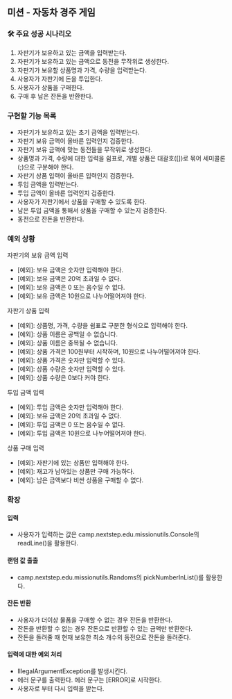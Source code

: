 ## 미션 - 자동차 경주 게임

### 🛠️️ 주요 성공 시나리오

1. 자판기가 보유하고 있는 금액을 입력받는다.
2. 자판기가 보유하고 있는 금액으로 동전을 무작위로 생성한다.
3. 자판기가 보유할 상품명과 가격, 수량을 입력받는다.
4. 사용자가 자판기에 돈을 투입한다.
5. 사용자가 상품을 구매한다.
6. 구매 후 남은 잔돈을 반환한다.

### 구현할 기능 목록

- 자판기가 보유하고 있는 초기 금액을 입력받는다.
- 자판기 보유 금액이 올바른 입력인지 검증한다.
- 자판기 보유 금액에 맞는 동전들을 무작위로 생성한다.
- 상품명과 가격, 수량에 대한 입력을 쉼표로, 개별 상품은 대괄호([])로 묶어 세미콜론(;)으로 구분해야 한다.
- 자판기 상품 입력이 올바른 입력인지 검증한다.
- 투입 금액을 입력받는다.
- 투입 금액이 올바른 입력인지 검증한다.
- 사용자가 자판기에서 상품을 구매할 수 있도록 한다.
- 남은 투입 금액을 통해서 상품을 구매할 수 있는지 검증한다.
- 동전으로 잔돈을 반환한다.

### 예외 상황

자판기의 보유 금액 입력

- [예외]: 보유 금액은 숫자만 입력해야 한다.
- [예외]: 보유 금액은 20억 초과일 수 없다.
- [예외]: 보유 금액은 0 또는 음수일 수 없다.
- [예외]: 보유 금액은 10원으로 나누어떨어져야 한다.

자판기 상품 입력

- [예외]: 상품명, 가격, 수량을 쉼표로 구분한 형식으로 입력해야 한다.
- [예외]: 상품 이름은 공백일 수 없습니다.
- [예외]: 상품 이름은 중복될 수 없습니다.
- [예외]: 상품 가격은 100원부터 시작하며, 10원으로 나누어떨어져야 한다.
- [예외]: 상품 가격은 숫자만 입력할 수 있다.
- [예외]: 상품 수량은 숫자만 입력할 수 있다.
- [예외]: 상품 수량은 0보다 커야 한다.

투입 금액 입력

- [예외]: 투입 금액은 숫자만 입력해야 한다.
- [예외]: 보유 금액은 20억 초과일 수 없다.
- [예외]: 투입 금액은 0 또는 음수일 수 없다.
- [예외]: 투입 금액은 10원으로 나누어떨어져야 한다.

상품 구매 입력

- [예외]: 자판기에 있는 상품만 입력해야 한다.
- [예외]: 재고가 남아있는 상품만 구매 가능하다.
- [예외]: 남은 금액보다 비싼 상품을 구매할 수 없다.

### 확장

#### 입력

- 사용자가 입력하는 값은 camp.nextstep.edu.missionutils.Console의 readLine()을 활용한다.

#### 랜덤 값 출출

- camp.nextstep.edu.missionutils.Randoms의 pickNumberInList()를 활용한다.

#### 잔돈 반환

- 사용자가 더이상 물품을 구매할 수 없는 경우 잔돈을 반환한다.
- 잔돈을 반환할 수 없는 경우 잔돈으로 반환할 수 있는 금액만 반환한다.
- 잔돈을 돌려줄 때 현재 보유한 최소 개수의 동전으로 잔돈을 돌려준다.

#### 입력에 대한 예외 처리

- IllegalArgumentException를 발생시킨다.
- 에러 문구를 출력한다. 에러 문구는 [ERROR]로 시작한다.
- 사용자로 부터 다시 입력을 받는다.

